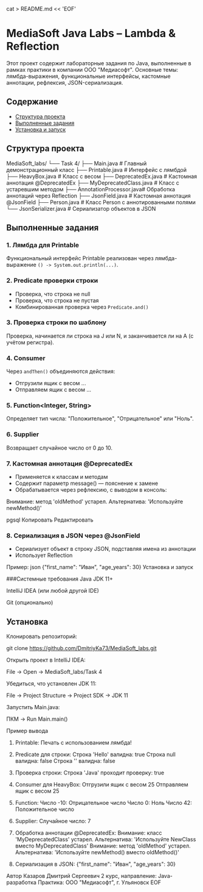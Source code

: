 cat > README.md << 'EOF'
# MediaSoft Java Labs – Lambda & Reflection

Этот проект содержит лабораторные задания по Java, выполненные в рамках практики в компании ООО "Медиасофт". Основные темы:  
лямбда-выражения, функциональные интерфейсы, кастомные аннотации, рефлексия, JSON-сериализация.

## Содержание

- [Структура проекта](#структура-проекта)
- [Выполненные задания](#выполненные-задания)
- [Установка и запуск](#установка-и-запуск)


## Структура проекта

MediaSoft_labs/
└── Task 4/
├── Main.java # Главный демонстрационный класс
├── Printable.java # Интерфейс с лямбдой
├── HeavyBox.java # Класс с весом
├── DeprecatedEx.java # Кастомная аннотация @DeprecatedEx
├── MyDeprecatedClass.java # Класс с устаревшим методом
├── AnnotationProcessor.java# Обработка аннотаций через Reflection
├── JsonField.java # Кастомная аннотация @JsonField
├── Person.java # Класс Person с аннотированными полями
└── JsonSerializer.java # Сериализатор объектов в JSON


## Выполненные задания

### 1. Лямбда для Printable

Функциональный интерфейс Printable реализован через лямбда-выражение `() -> System.out.println(...)`.

### 2. Predicate проверки строки

- Проверка, что строка не null
- Проверка, что строка не пустая
- Комбинированная проверка через `Predicate.and()`

### 3. Проверка строки по шаблону

Проверка, начинается ли строка на J или N, и заканчивается ли на A (с учётом регистра).

### 4. Consumer<HeavyBox>

Через `andThen()` объединяются действия:
- Отгрузили ящик с весом ...
- Отправляем ящик с весом ...

### 5. Function<Integer, String>

Определяет тип числа: "Положительное", "Отрицательное" или "Ноль".

### 6. Supplier<Integer>

Возвращает случайное число от 0 до 10.

### 7. Кастомная аннотация @DeprecatedEx

- Применяется к классам и методам
- Содержит параметр message() — пояснение к замене
- Обрабатывается через рефлексию, с выводом в консоль:

Внимание: метод 'oldMethod' устарел. Альтернатива: 'Используйте newMethod()'

pgsql
Копировать
Редактировать

### 8. Сериализация в JSON через @JsonField

- Сериализует объект в строку JSON, подставляя имена из аннотации
- Использует Reflection

Пример:
json
{"first_name": "Иван", "age_years": 30}
Установка и запуск

###Системные требования
Java JDK 11+

IntelliJ IDEA (или любой другой IDE)

Git (опционально)

## Установка
Клонировать репозиторий:

git clone https://github.com/DmitriyKa73/MediaSoft_labs.git

Открыть проект в IntelliJ IDEA:

File → Open → MediaSoft_labs/Task 4

Убедиться, что установлен JDK 11:

File → Project Structure → Project SDK → JDK 11

Запустить Main.java:

ПКМ → Run Main.main()

Пример вывода

1. Printable:
Печать с использованием лямбда!

2. Predicate для строки:
Строка 'Hello' валидна: true
Строка null валидна: false
Строка '' валидна: false

3. Проверка строки:
Строка 'Java' проходит проверку: true

4. Consumer для HeavyBox:
Отгрузили ящик с весом 25
Отправляем ящик с весом 25

5. Function:
Число -10: Отрицательное число
Число 0: Ноль
Число 42: Положительное число

6. Supplier:
Случайное число: 7

7. Обработка аннотации @DeprecatedEx:
Внимание: класс 'MyDeprecatedClass' устарел. Альтернатива: 'Используйте NewClass вместо MyDeprecatedClass'
Внимание: метод 'oldMethod' устарел. Альтернатива: 'Используйте newMethod() вместо oldMethod()'

8. Сериализация в JSON:
{"first_name": "Иван", "age_years": 30}

Автор
Казаров Дмитрий Сергеевич
2 курс, направление: Java-разработка
Практика: ООО "Медиасофт", г. Ульяновск
EOF
